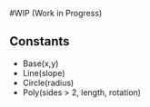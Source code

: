 #WIP (Work in Progress)

## Constants 
  - Base(x,y)
  - Line(slope)
  - Circle(radius)
  - Poly(sides > 2, length, rotation)
